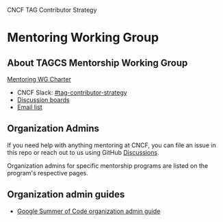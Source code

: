CNCF TAG Contributor Strategy
# Mentoring Working Group

## About TAGCS Mentorship Working Group

[Mentoring WG Charter](https://github.com/cncf/tag-contributor-strategy/tree/main/mentoring)

* CNCF Slack: [#tag-contributor-strategy](https://cloud-native.slack.com/archives/CT6CWS1JN)
* [Discussion boards](https://github.com/cncf/mentoring/discussions)
* [Email list](https://lists.cncf.io/g/tag-cs-mentoring-wg/)

## Organization Admins

If you need help with anything mentoring at CNCF, you can file an issue in this repo or reach out to us using GitHub [Discussions](https://github.com/cncf/mentoring/discussions).

Organization admins for specific mentorship programs are listed on the program's respective pages.

## Organization admin guides

* [Google Summer of Code organization admin guide](gsoc-org-admin-guide.md)
